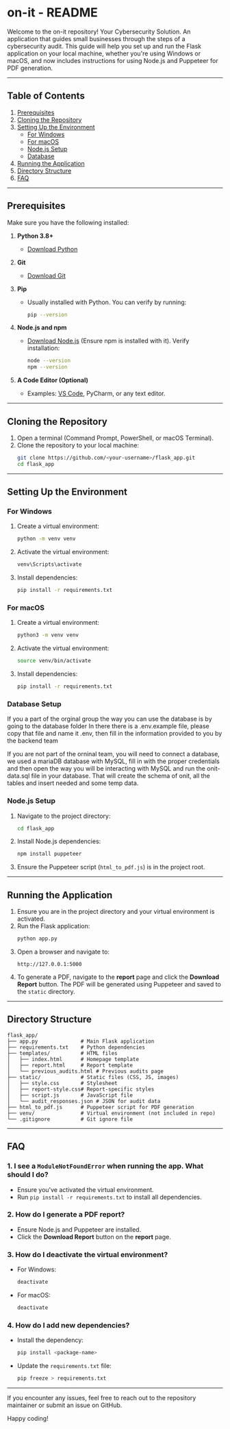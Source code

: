 # on-it - README

Welcome to the on-it repository! Your Cybersecurity Solution. An application that guides small businesses through the steps of a cybersecurity audit. This guide will help you set up and run the Flask application on your local machine, whether you're using Windows or macOS, and now includes instructions for using Node.js and Puppeteer for PDF generation.

---

## **Table of Contents**
1. [Prerequisites](#prerequisites)
2. [Cloning the Repository](#cloning-the-repository)
3. [Setting Up the Environment](#setting-up-the-environment)
   - [For Windows](#for-windows)
   - [For macOS](#for-macos)
   - [Node.js Setup](#nodejs-setup)
   - [Database](#database-setup)
4. [Running the Application](#running-the-application)
5. [Directory Structure](#directory-structure)
6. [FAQ](#faq)

---

## **Prerequisites**
Make sure you have the following installed:

1. **Python 3.8+**
   - [Download Python](https://www.python.org/downloads/)

2. **Git**
   - [Download Git](https://git-scm.com/downloads)

3. **Pip**
   - Usually installed with Python. You can verify by running:
     ```bash
     pip --version
     ```

4. **Node.js and npm**
   - [Download Node.js](https://nodejs.org/) (Ensure npm is installed with it).
     Verify installation:
     ```bash
     node --version
     npm --version
     ```

5. **A Code Editor (Optional)**
   - Examples: [VS Code](https://code.visualstudio.com/), PyCharm, or any text editor.

---

## **Cloning the Repository**
1. Open a terminal (Command Prompt, PowerShell, or macOS Terminal).
2. Clone the repository to your local machine:
   ```bash
   git clone https://github.com/<your-username>/flask_app.git
   cd flask_app
   ```

---

## **Setting Up the Environment**

### For Windows
1. Create a virtual environment:
   ```bash
   python -m venv venv
   ```

2. Activate the virtual environment:
   ```bash
   venv\Scripts\activate
   ```

3. Install dependencies:
   ```bash
   pip install -r requirements.txt
   ```

### For macOS
1. Create a virtual environment:
   ```bash
   python3 -m venv venv
   ```

2. Activate the virtual environment:
   ```bash
   source venv/bin/activate
   ```

3. Install dependencies:
   ```bash
   pip install -r requirements.txt
   ```
### Database Setup
If you a part of the orginal group the way you can use the database is by going to the database folder
In there there is a .env.example file, please copy that file and name it .env, then fill in the information provided to you by the backend team

If you are not part of the orninal team, you will need to connect a database, we used a mariaDB database with MySQL, fill in with the proper credentials and then open the way you will be interacting with MySQL and run the onit-data.sql file in your database. That will create the schema of onit, all the tables and insert needed and some temp data. 
### Node.js Setup
1. Navigate to the project directory:
   ```bash
   cd flask_app
   ```
2. Install Node.js dependencies:
   ```bash
   npm install puppeteer
   ```
3. Ensure the Puppeteer script (`html_to_pdf.js`) is in the project root.

---

## **Running the Application**

1. Ensure you are in the project directory and your virtual environment is activated.
2. Run the Flask application:
   ```bash
   python app.py
   ```
3. Open a browser and navigate to:
   ```
   http://127.0.0.1:5000
   ```
4. To generate a PDF, navigate to the **report** page and click the **Download Report** button. The PDF will be generated using Puppeteer and saved to the `static` directory.

---

## **Directory Structure**
```
flask_app/
├── app.py              # Main Flask application
├── requirements.txt    # Python dependencies
├── templates/          # HTML files
│   ├── index.html      # Homepage template
│   ├── report.html     # Report template
│   └── previous_audits.html # Previous audits page
├── static/             # Static files (CSS, JS, images)
│   ├── style.css       # Stylesheet
│   ├── report-style.css# Report-specific styles
│   ├── script.js       # JavaScript file
│   └── audit_responses.json # JSON for audit data
├── html_to_pdf.js      # Puppeteer script for PDF generation
├── venv/               # Virtual environment (not included in repo)
└── .gitignore          # Git ignore file
```

---

## **FAQ**

### **1. I see a `ModuleNotFoundError` when running the app. What should I do?**
- Ensure you've activated the virtual environment.
- Run `pip install -r requirements.txt` to install all dependencies.

### **2. How do I generate a PDF report?**
- Ensure Node.js and Puppeteer are installed.
- Click the **Download Report** button on the **report** page.

### **3. How do I deactivate the virtual environment?**
- For Windows:
  ```bash
  deactivate
  ```
- For macOS:
  ```bash
  deactivate
  ```

### **4. How do I add new dependencies?**
- Install the dependency:
  ```bash
  pip install <package-name>
  ```
- Update the `requirements.txt` file:
  ```bash
  pip freeze > requirements.txt
  ```

---

If you encounter any issues, feel free to reach out to the repository maintainer or submit an issue on GitHub.

Happy coding!

